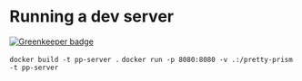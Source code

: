 
# Running a dev server

[![Greenkeeper badge](https://badges.greenkeeper.io/AkimaLunar/pretty-prism-preact.svg)](https://greenkeeper.io/)

`docker build -t pp-server .`
`docker run -p 8080:8080 -v .:/pretty-prism -t pp-server`